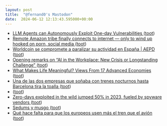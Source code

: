 ```yaml
---
layout: post
title:  "@fernand0's Mastodon"
date:  2024-06-12 12:13:43.595000+00:00
---
```

*  [LLM Agents can Autonomously Exploit One-day Vulnerabilities ](https://medium.com/@danieldkang/llm-agents-can-autonomously-exploit-one-day-vulnerabilities-e1b76e718a5) ([toot](https://mastodon.social/@fernand0/112603589744768875))
*  [Remote Amazon tribe finally connects to internet — only to wind up hooked on porn, social media  ](https://www.news.com.au/technology/online/internet/remote-amazon-tribe-finally-connects-to-internet-only-to-wind-up-hooked-on-porn-social-media/news-story/6abfea69d9dd7e49541ef46eb61558c4) ([toot](https://mastodon.social/@fernand0/112603412835896471))
*  [Worldcoin se compromete a paralizar su actividad en España \| AEPD ](https://www.aepd.es/prensa-y-comunicacion/notas-de-prensa/worldcoin-se-compromete-paralizar-su-actividad-en-espan) ([toot](https://mastodon.social/@fernand0/112603249313115371))
*  [Opening remarks on “AI in the Workplace: New Crisis or Longstanding Challenge” ](https://medium.com/@emilymenonbender/opening-remarks-on-ai-in-the-workplace-new-crisis-or-longstanding-challenge-eb81d1bee9) ([toot](https://mastodon.social/@fernand0/112602877358500745))
*  [What Makes Life Meaningful? Views From 17 Advanced Economies ](https://www.pewresearch.org/global/2021/11/18/what-makes-life-meaningful-views-from-17-advanced-economies) ([toot](https://mastodon.social/@fernand0/112602616979871994))
*  [Una de las dos empresas que soñaba con trenes nocturnos hasta Barcelona tira la toalla ](https://www.lavanguardia.com/local/barcelona/20240604/9702268/midnight-trains-tren-nocturno-barcelona-tira-toalla.htm) ([toot](https://mastodon.social/@fernand0/112602429372812578))
*  [ ](https://paquita.masto.host/@armeris) ([toot](https://mastodon.social/@fernand0/112602052326133389))
*  [Zero-days exploited in the wild jumped 50% in 2023, fueled by spyware vendors ](https://therecord.media/zero-day-exploits-jumped-in-2023-spywar) ([toot](https://mastodon.social/@fernand0/112601136953063087))
*  [Sedums y musgo ](https://www.flickr.com/photos/fernand0/53763795428) ([toot](https://mastodon.social/@fernand0/112601005584952867))
*  [Qué hace falta para que los europeos usen más el tren que el avión ](https://es.euronews.com/viajes/2024/06/02/expertos-explican-que-se-necesita-para-que-los-europeos-usen-mas-el-tren-que-el-avio) ([toot](https://mastodon.social/@fernand0/112599798567233901))
